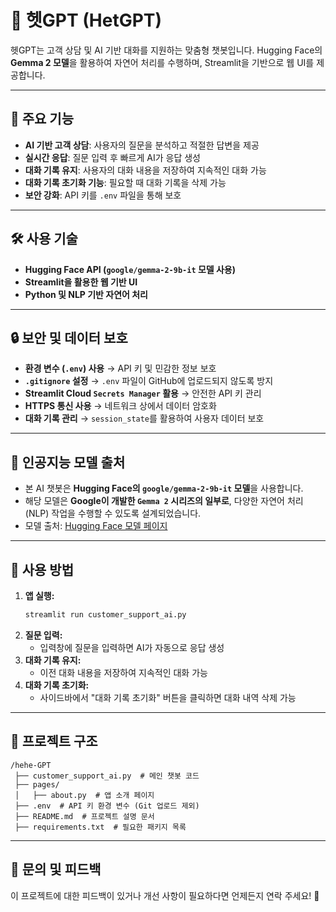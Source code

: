 # 💬 헷GPT (HetGPT)

헷GPT는 고객 상담 및 AI 기반 대화를 지원하는 맞춤형 챗봇입니다.
Hugging Face의 **Gemma 2 모델**을 활용하여 자연어 처리를 수행하며, Streamlit을 기반으로 웹 UI를 제공합니다.

---

## 🚀 주요 기능
- **AI 기반 고객 상담**: 사용자의 질문을 분석하고 적절한 답변을 제공
- **실시간 응답**: 질문 입력 후 빠르게 AI가 응답 생성
- **대화 기록 유지**: 사용자의 대화 내용을 저장하여 지속적인 대화 가능
- **대화 기록 초기화 기능**: 필요할 때 대화 기록을 삭제 가능
- **보안 강화**: API 키를 `.env` 파일을 통해 보호

---

## 🛠️ 사용 기술
- **Hugging Face API (`google/gemma-2-9b-it` 모델 사용)**
- **Streamlit을 활용한 웹 기반 UI**
- **Python 및 NLP 기반 자연어 처리**

---

## 🔒 보안 및 데이터 보호
- **환경 변수 (`.env`) 사용** → API 키 및 민감한 정보 보호
- **`.gitignore` 설정** → `.env` 파일이 GitHub에 업로드되지 않도록 방지
- **Streamlit Cloud `Secrets Manager` 활용** → 안전한 API 키 관리
- **HTTPS 통신 사용** → 네트워크 상에서 데이터 암호화
- **대화 기록 관리** → `session_state`를 활용하여 사용자 데이터 보호

---

## 📌 인공지능 모델 출처
- 본 AI 챗봇은 **Hugging Face의 `google/gemma-2-9b-it` 모델**을 사용합니다.
- 해당 모델은 **Google이 개발한 `Gemma 2` 시리즈의 일부로**, 다양한 자연어 처리(NLP) 작업을 수행할 수 있도록 설계되었습니다.
- 모델 출처: [Hugging Face 모델 페이지](https://huggingface.co/google/gemma-2-9b-it)

---

## 📖 사용 방법
1. **앱 실행:**
   ```bash
   streamlit run customer_support_ai.py
   ```
2. **질문 입력:**
   - 입력창에 질문을 입력하면 AI가 자동으로 응답 생성
3. **대화 기록 유지:**
   - 이전 대화 내용을 저장하여 지속적인 대화 가능
4. **대화 기록 초기화:**
   - 사이드바에서 "대화 기록 초기화" 버튼을 클릭하면 대화 내역 삭제 가능

---

## 📂 프로젝트 구조
```
/hehe-GPT
 ├── customer_support_ai.py  # 메인 챗봇 코드
 ├── pages/
 │   ├── about.py  # 앱 소개 페이지
 ├── .env  # API 키 환경 변수 (Git 업로드 제외)
 ├── README.md  # 프로젝트 설명 문서
 ├── requirements.txt  # 필요한 패키지 목록
```

---

## 📩 문의 및 피드백
이 프로젝트에 대한 피드백이 있거나 개선 사항이 필요하다면 언제든지 연락 주세요! 🚀

